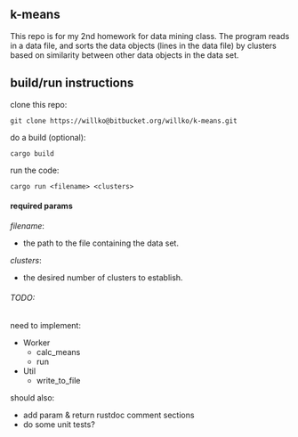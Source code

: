 ## k-means

This repo is for my 2nd homework for data mining class.
The program reads in a data file, and sorts the data objects
(lines in the data file) by clusters based on similarity between
other data objects in the data set.

## build/run instructions

clone this repo:

```
git clone https://willko@bitbucket.org/willko/k-means.git
```

do a build (optional):

```
cargo build
```

run the code:

```
cargo run <filename> <clusters>
```


#### required params

_filename_:
 - the path to the file containing the data set.

_clusters_:
 - the desired number of clusters to establish.

###### TODO:

need to implement:
  - Worker
    - calc_means
    - run
  - Util
    - write_to_file

should also:
  - add param & return rustdoc comment sections
  - do some unit tests?
